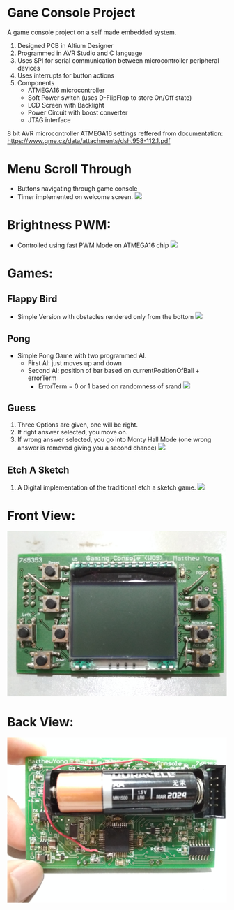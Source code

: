 # Gane Console Project

A game console project on a self made embedded system.
1. Designed PCB in Altium Designer
2. Programmed in AVR Studio and C language
3. Uses SPI for serial communication between microcontroller peripheral devices
4. Uses interrupts for button actions
5. Components
	- ATMEGA16 microcontroller
	- Soft Power switch (uses D-FlipFlop to store On/Off state)
	- LCD Screen with Backlight
	- Power Circuit with boost converter
	- JTAG interface

8 bit AVR microcontroller ATMEGA16 settings reffered from documentation: https://www.gme.cz/data/attachments/dsh.958-112.1.pdf

# Menu Scroll Through
- Buttons navigating through game console
- Timer implemented on welcome screen.
![](images/menuScrollThrough.gif)

# Brightness PWM:
- Controlled using fast PWM Mode on ATMEGA16 chip
![](images/pwmBrightness.gif)

# Games:

## Flappy Bird
- Simple Version with obstacles rendered only from the bottom
![](images/flappybirdexp.gif)

## Pong
- Simple Pong Game with two programmed AI.
	- First AI: just moves up and down
	- Second AI: position of bar based on currentPositionOfBall + errorTerm
		- ErrorTerm = 0 or 1 based on randomness of srand
![](images/pongDemo.gif)

## Guess
1. Three Options are given, one will be right.
2. If right answer selected, you move on.
3. If wrong answer selected, you go into Monty Hall Mode (one wrong answer is removed giving you a second chance)
![](images/guessGame.gif)

## Etch A Sketch
1. A Digital implementation of the traditional etch a sketch game.
![](images/etchASketchDemo.gif)

# Front View:
![](images/front.jpg)

# Back View:
![](images/back.jpg)


